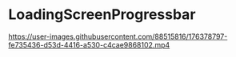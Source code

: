 # LoadingScreenProgressbar

https://user-images.githubusercontent.com/88515816/176378797-fe735436-d53d-4416-a530-c4cae9868102.mp4

